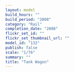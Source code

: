 ```yaml
---
layout: model
build_hours: ""
build_period: "2008"
category: "Rail"
completion_date: "2008"
flickr_set_id: ""
flickr_set_thumbnail_url: ""
model_id: "132"
publish: false
scale: "1/76"
summary: ""
title: "Tank Wagon"
---
```



